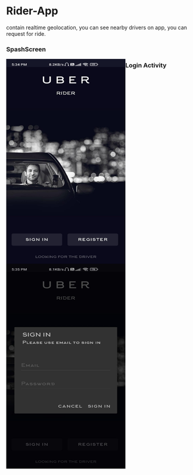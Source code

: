 # Rider-App
contain realtime geolocation, you can see nearby drivers on app, you can request for ride. 

### SpashScreen
<img src="https://github.com/KishorKokate/Rider-App/blob/master/app/src/main/res/raw/main_screen.jpg" alt="Screenshot1"  width="320" height="550" align="left">

### Login Activity
<img src="https://github.com/KishorKokate/Rider-App/blob/master/app/src/main/res/raw/sign_in.jpg" alt="Screenshot2"  width="320" height="550" align="center">

